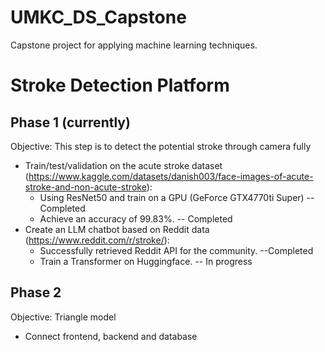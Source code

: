 # UMKC_DS_Capstone

Capstone project for applying machine learning techniques.

# Stroke Detection Platform

## Phase 1 (currently)

Objective: This step is to detect the potential stroke through camera fully 

- Train/test/validation on the acute stroke dataset (https://www.kaggle.com/datasets/danish003/face-images-of-acute-stroke-and-non-acute-stroke):
  - Using ResNet50 and train on a GPU (GeForce GTX4770ti Super) -- Completed
  - Achieve an accuracy of 99.83%. -- Completed
- Create an LLM chatbot based on Reddit data (https://www.reddit.com/r/stroke/):
  - Successfully retrieved Reddit API for the community. --Completed
  - Train a Transformer on Huggingface. -- In progress
  

## Phase 2 

Objective: Triangle model

- Connect frontend, backend and database

